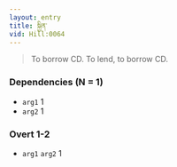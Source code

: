 ```yaml
---
layout: entry
title: སྐྱིན་
vid: Hill:0064
---
```

> To borrow CD. To lend, to borrow CD.
### Dependencies (N = 1)
* `arg1` 1
* `arg2` 1


### Overt 1-2
* `arg1` `arg2` 1
